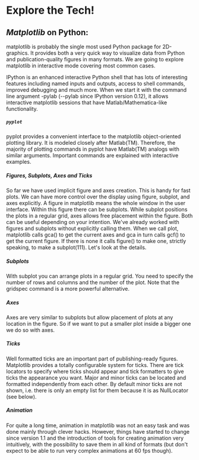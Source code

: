 # Explore the Tech!

## _Matplotlib_ on Python:

matplotlib is probably the single most used Python package for 2D-graphics. It provides both a very quick way to visualize data from Python and publication-quality figures in many formats. We are going to explore matplotlib in interactive mode covering most common cases.

IPython is an enhanced interactive Python shell that has lots of interesting features including named inputs and outputs, access to shell commands, improved debugging and much more. 
When we start it with the command line argument -pylab (--pylab since IPython version 0.12),
it allows interactive matplotlib sessions that have Matlab/Mathematica-like functionality.


##### `pyplot`

pyplot provides a convenient interface to the matplotlib object-oriented plotting library. It is modeled closely after Matlab(TM). 
Therefore, the majority of plotting commands in pyplot have Matlab(TM) analogs with similar arguments. Important commands are explained with interactive examples.

##### Figures, Subplots, Axes and Ticks

So far we have used implicit figure and axes creation. This is handy for fast plots. We can have more control over the display using figure, subplot, and axes explicitly.
A figure in matplotlib means the whole window in the user interface. Within this figure there can be subplots. 
While subplot positions the plots in a regular grid, axes allows free placement within the figure. 
Both can be useful depending on your intention. We've already worked with figures and subplots without explicitly calling them. 
When we call plot, matplotlib calls gca() to get the current axes and gca in turn calls gcf() to get the current figure. 
If there is none it calls figure() to make one, strictly speaking, to make a subplot(111). Let's look at the details.


##### Subplots

With subplot you can arrange plots in a regular grid. You need to specify the number of rows and columns and the number of the plot. 
Note that the gridspec command is a more powerful alternative.

##### Axes

Axes are very similar to subplots but allow placement of plots at any location in the figure. So if we want to put a smaller plot inside a bigger one we do so with axes.


##### Ticks

Well formatted ticks are an important part of publishing-ready figures. Matplotlib provides a totally configurable system for ticks. 
There are tick locators to specify where ticks should appear and tick formatters to give ticks the appearance you want. Major and minor ticks can be located and formatted independently from each other.
By default minor ticks are not shown, i.e. there is only an empty list for them because it is as NullLocator (see below).


##### Animation

For quite a long time, animation in matplotlib was not an easy task and was done mainly through clever hacks. 
However, things have started to change since version 1.1 and the introduction of tools for creating animation very intuitively, 
with the possibility to save them in all kind of formats (but don't expect to be able to run very complex animations at 60 fps though).

